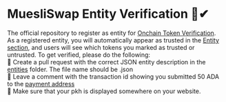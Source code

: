 # MuesliSwap Entity Verification 🏢✔

The official repository to register as entity for [Onchain Token Verification](https://onchain-token-verification.muesliswap.com/).  
As a registered entity, you will automatically appear as trusted in the [Entity section](https://onchain-token-verification.muesliswap.com/entities), and users will see which tokens you marked as trusted or untrusted.
To get verified, please do the following:  
📄 Create a pull request with the correct JSON entity description in the [entities](entities) folder. The file name should be <pkh>.json  
💸 Leave a comment with the transaction id showing you submitted 50 ADA to the [payment address](https://cardanoscan.io/address/01deb0dfa55b77e1d9d5ccc3168fad7fdf471a8b9326f026a1ed43908c495455e8f4d0042e077c25be5f30157249c9c4d57cae732d555ef105)  
🧐 Make sure that your pkh is displayed somewhere on your website.  
